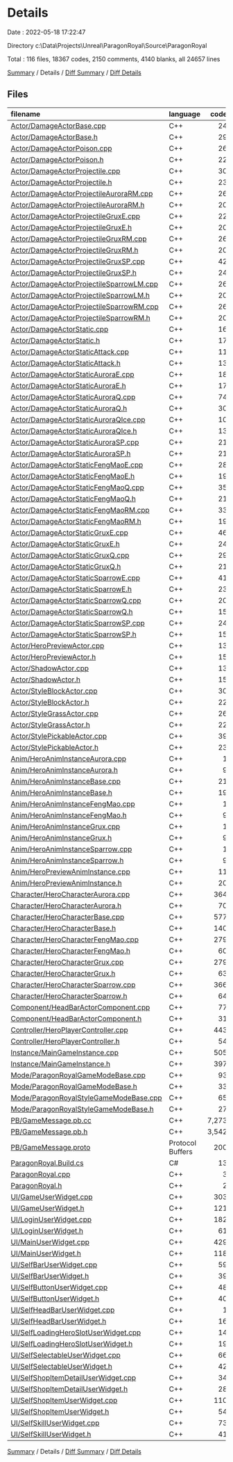 # Details

Date : 2022-05-18 17:22:47

Directory c:\Data\Projects\Unreal\ParagonRoyal\Source\ParagonRoyal

Total : 116 files,  18367 codes, 2150 comments, 4140 blanks, all 24657 lines

[Summary](results.md) / Details / [Diff Summary](diff.md) / [Diff Details](diff-details.md)

## Files
| filename | language | code | comment | blank | total |
| :--- | :--- | ---: | ---: | ---: | ---: |
| [Actor/DamageActorBase.cpp](/Actor/DamageActorBase.cpp) | C++ | 24 | 5 | 11 | 40 |
| [Actor/DamageActorBase.h](/Actor/DamageActorBase.h) | C++ | 29 | 4 | 16 | 49 |
| [Actor/DamageActorPoison.cpp](/Actor/DamageActorPoison.cpp) | C++ | 26 | 2 | 10 | 38 |
| [Actor/DamageActorPoison.h](/Actor/DamageActorPoison.h) | C++ | 22 | 4 | 12 | 38 |
| [Actor/DamageActorProjectile.cpp](/Actor/DamageActorProjectile.cpp) | C++ | 30 | 10 | 11 | 51 |
| [Actor/DamageActorProjectile.h](/Actor/DamageActorProjectile.h) | C++ | 23 | 6 | 12 | 41 |
| [Actor/DamageActorProjectileAuroraRM.cpp](/Actor/DamageActorProjectileAuroraRM.cpp) | C++ | 26 | 1 | 12 | 39 |
| [Actor/DamageActorProjectileAuroraRM.h](/Actor/DamageActorProjectileAuroraRM.h) | C++ | 20 | 6 | 10 | 36 |
| [Actor/DamageActorProjectileGruxE.cpp](/Actor/DamageActorProjectileGruxE.cpp) | C++ | 22 | 1 | 10 | 33 |
| [Actor/DamageActorProjectileGruxE.h](/Actor/DamageActorProjectileGruxE.h) | C++ | 20 | 6 | 9 | 35 |
| [Actor/DamageActorProjectileGruxRM.cpp](/Actor/DamageActorProjectileGruxRM.cpp) | C++ | 26 | 1 | 11 | 38 |
| [Actor/DamageActorProjectileGruxRM.h](/Actor/DamageActorProjectileGruxRM.h) | C++ | 20 | 6 | 9 | 35 |
| [Actor/DamageActorProjectileGruxSP.cpp](/Actor/DamageActorProjectileGruxSP.cpp) | C++ | 42 | 1 | 17 | 60 |
| [Actor/DamageActorProjectileGruxSP.h](/Actor/DamageActorProjectileGruxSP.h) | C++ | 24 | 6 | 12 | 42 |
| [Actor/DamageActorProjectileSparrowLM.cpp](/Actor/DamageActorProjectileSparrowLM.cpp) | C++ | 26 | 1 | 11 | 38 |
| [Actor/DamageActorProjectileSparrowLM.h](/Actor/DamageActorProjectileSparrowLM.h) | C++ | 20 | 6 | 9 | 35 |
| [Actor/DamageActorProjectileSparrowRM.cpp](/Actor/DamageActorProjectileSparrowRM.cpp) | C++ | 26 | 1 | 11 | 38 |
| [Actor/DamageActorProjectileSparrowRM.h](/Actor/DamageActorProjectileSparrowRM.h) | C++ | 20 | 6 | 9 | 35 |
| [Actor/DamageActorStatic.cpp](/Actor/DamageActorStatic.cpp) | C++ | 16 | 1 | 7 | 24 |
| [Actor/DamageActorStatic.h](/Actor/DamageActorStatic.h) | C++ | 17 | 6 | 9 | 32 |
| [Actor/DamageActorStaticAttack.cpp](/Actor/DamageActorStaticAttack.cpp) | C++ | 11 | 1 | 6 | 18 |
| [Actor/DamageActorStaticAttack.h](/Actor/DamageActorStaticAttack.h) | C++ | 13 | 4 | 6 | 23 |
| [Actor/DamageActorStaticAuroraE.cpp](/Actor/DamageActorStaticAuroraE.cpp) | C++ | 18 | 1 | 7 | 26 |
| [Actor/DamageActorStaticAuroraE.h](/Actor/DamageActorStaticAuroraE.h) | C++ | 17 | 6 | 7 | 30 |
| [Actor/DamageActorStaticAuroraQ.cpp](/Actor/DamageActorStaticAuroraQ.cpp) | C++ | 74 | 1 | 20 | 95 |
| [Actor/DamageActorStaticAuroraQ.h](/Actor/DamageActorStaticAuroraQ.h) | C++ | 30 | 6 | 15 | 51 |
| [Actor/DamageActorStaticAuroraQIce.cpp](/Actor/DamageActorStaticAuroraQIce.cpp) | C++ | 10 | 1 | 5 | 16 |
| [Actor/DamageActorStaticAuroraQIce.h](/Actor/DamageActorStaticAuroraQIce.h) | C++ | 13 | 4 | 5 | 22 |
| [Actor/DamageActorStaticAuroraSP.cpp](/Actor/DamageActorStaticAuroraSP.cpp) | C++ | 21 | 1 | 7 | 29 |
| [Actor/DamageActorStaticAuroraSP.h](/Actor/DamageActorStaticAuroraSP.h) | C++ | 21 | 6 | 11 | 38 |
| [Actor/DamageActorStaticFengMaoE.cpp](/Actor/DamageActorStaticFengMaoE.cpp) | C++ | 28 | 1 | 8 | 37 |
| [Actor/DamageActorStaticFengMaoE.h](/Actor/DamageActorStaticFengMaoE.h) | C++ | 19 | 6 | 9 | 34 |
| [Actor/DamageActorStaticFengMaoQ.cpp](/Actor/DamageActorStaticFengMaoQ.cpp) | C++ | 35 | 1 | 11 | 47 |
| [Actor/DamageActorStaticFengMaoQ.h](/Actor/DamageActorStaticFengMaoQ.h) | C++ | 21 | 6 | 11 | 38 |
| [Actor/DamageActorStaticFengMaoRM.cpp](/Actor/DamageActorStaticFengMaoRM.cpp) | C++ | 33 | 1 | 14 | 48 |
| [Actor/DamageActorStaticFengMaoRM.h](/Actor/DamageActorStaticFengMaoRM.h) | C++ | 19 | 6 | 9 | 34 |
| [Actor/DamageActorStaticGruxE.cpp](/Actor/DamageActorStaticGruxE.cpp) | C++ | 46 | 1 | 13 | 60 |
| [Actor/DamageActorStaticGruxE.h](/Actor/DamageActorStaticGruxE.h) | C++ | 24 | 6 | 13 | 43 |
| [Actor/DamageActorStaticGruxQ.cpp](/Actor/DamageActorStaticGruxQ.cpp) | C++ | 29 | 1 | 10 | 40 |
| [Actor/DamageActorStaticGruxQ.h](/Actor/DamageActorStaticGruxQ.h) | C++ | 21 | 6 | 11 | 38 |
| [Actor/DamageActorStaticSparrowE.cpp](/Actor/DamageActorStaticSparrowE.cpp) | C++ | 41 | 1 | 15 | 57 |
| [Actor/DamageActorStaticSparrowE.h](/Actor/DamageActorStaticSparrowE.h) | C++ | 23 | 3 | 11 | 37 |
| [Actor/DamageActorStaticSparrowQ.cpp](/Actor/DamageActorStaticSparrowQ.cpp) | C++ | 20 | 1 | 8 | 29 |
| [Actor/DamageActorStaticSparrowQ.h](/Actor/DamageActorStaticSparrowQ.h) | C++ | 15 | 4 | 7 | 26 |
| [Actor/DamageActorStaticSparrowSP.cpp](/Actor/DamageActorStaticSparrowSP.cpp) | C++ | 24 | 1 | 9 | 34 |
| [Actor/DamageActorStaticSparrowSP.h](/Actor/DamageActorStaticSparrowSP.h) | C++ | 15 | 4 | 7 | 26 |
| [Actor/HeroPreviewActor.cpp](/Actor/HeroPreviewActor.cpp) | C++ | 13 | 5 | 10 | 28 |
| [Actor/HeroPreviewActor.h](/Actor/HeroPreviewActor.h) | C++ | 15 | 4 | 8 | 27 |
| [Actor/ShadowActor.cpp](/Actor/ShadowActor.cpp) | C++ | 13 | 5 | 10 | 28 |
| [Actor/ShadowActor.h](/Actor/ShadowActor.h) | C++ | 15 | 4 | 8 | 27 |
| [Actor/StyleBlockActor.cpp](/Actor/StyleBlockActor.cpp) | C++ | 30 | 6 | 12 | 48 |
| [Actor/StyleBlockActor.h](/Actor/StyleBlockActor.h) | C++ | 22 | 4 | 11 | 37 |
| [Actor/StyleGrassActor.cpp](/Actor/StyleGrassActor.cpp) | C++ | 26 | 18 | 11 | 55 |
| [Actor/StyleGrassActor.h](/Actor/StyleGrassActor.h) | C++ | 22 | 4 | 12 | 38 |
| [Actor/StylePickableActor.cpp](/Actor/StylePickableActor.cpp) | C++ | 39 | 6 | 15 | 60 |
| [Actor/StylePickableActor.h](/Actor/StylePickableActor.h) | C++ | 23 | 4 | 11 | 38 |
| [Anim/HeroAnimInstanceAurora.cpp](/Anim/HeroAnimInstanceAurora.cpp) | C++ | 1 | 1 | 4 | 6 |
| [Anim/HeroAnimInstanceAurora.h](/Anim/HeroAnimInstanceAurora.h) | C++ | 9 | 4 | 5 | 18 |
| [Anim/HeroAnimInstanceBase.cpp](/Anim/HeroAnimInstanceBase.cpp) | C++ | 21 | 3 | 9 | 33 |
| [Anim/HeroAnimInstanceBase.h](/Anim/HeroAnimInstanceBase.h) | C++ | 19 | 4 | 10 | 33 |
| [Anim/HeroAnimInstanceFengMao.cpp](/Anim/HeroAnimInstanceFengMao.cpp) | C++ | 1 | 1 | 4 | 6 |
| [Anim/HeroAnimInstanceFengMao.h](/Anim/HeroAnimInstanceFengMao.h) | C++ | 9 | 4 | 5 | 18 |
| [Anim/HeroAnimInstanceGrux.cpp](/Anim/HeroAnimInstanceGrux.cpp) | C++ | 1 | 1 | 4 | 6 |
| [Anim/HeroAnimInstanceGrux.h](/Anim/HeroAnimInstanceGrux.h) | C++ | 9 | 4 | 5 | 18 |
| [Anim/HeroAnimInstanceSparrow.cpp](/Anim/HeroAnimInstanceSparrow.cpp) | C++ | 1 | 1 | 4 | 6 |
| [Anim/HeroAnimInstanceSparrow.h](/Anim/HeroAnimInstanceSparrow.h) | C++ | 9 | 4 | 5 | 18 |
| [Anim/HeroPreviewAnimInstance.cpp](/Anim/HeroPreviewAnimInstance.cpp) | C++ | 11 | 1 | 4 | 16 |
| [Anim/HeroPreviewAnimInstance.h](/Anim/HeroPreviewAnimInstance.h) | C++ | 20 | 4 | 9 | 33 |
| [Character/HeroCharacterAurora.cpp](/Character/HeroCharacterAurora.cpp) | C++ | 364 | 3 | 66 | 433 |
| [Character/HeroCharacterAurora.h](/Character/HeroCharacterAurora.h) | C++ | 70 | 11 | 28 | 109 |
| [Character/HeroCharacterBase.cpp](/Character/HeroCharacterBase.cpp) | C++ | 577 | 57 | 140 | 774 |
| [Character/HeroCharacterBase.h](/Character/HeroCharacterBase.h) | C++ | 140 | 13 | 52 | 205 |
| [Character/HeroCharacterFengMao.cpp](/Character/HeroCharacterFengMao.cpp) | C++ | 279 | 3 | 59 | 341 |
| [Character/HeroCharacterFengMao.h](/Character/HeroCharacterFengMao.h) | C++ | 60 | 10 | 25 | 95 |
| [Character/HeroCharacterGrux.cpp](/Character/HeroCharacterGrux.cpp) | C++ | 279 | 2 | 67 | 348 |
| [Character/HeroCharacterGrux.h](/Character/HeroCharacterGrux.h) | C++ | 63 | 11 | 26 | 100 |
| [Character/HeroCharacterSparrow.cpp](/Character/HeroCharacterSparrow.cpp) | C++ | 366 | 9 | 76 | 451 |
| [Character/HeroCharacterSparrow.h](/Character/HeroCharacterSparrow.h) | C++ | 64 | 11 | 26 | 101 |
| [Component/HeadBarActorComponent.cpp](/Component/HeadBarActorComponent.cpp) | C++ | 77 | 10 | 18 | 105 |
| [Component/HeadBarActorComponent.h](/Component/HeadBarActorComponent.h) | C++ | 31 | 4 | 16 | 51 |
| [Controller/HeroPlayerController.cpp](/Controller/HeroPlayerController.cpp) | C++ | 443 | 81 | 97 | 621 |
| [Controller/HeroPlayerController.h](/Controller/HeroPlayerController.h) | C++ | 54 | 4 | 20 | 78 |
| [Instance/MainGameInstance.cpp](/Instance/MainGameInstance.cpp) | C++ | 505 | 103 | 113 | 721 |
| [Instance/MainGameInstance.h](/Instance/MainGameInstance.h) | C++ | 397 | 74 | 107 | 578 |
| [Mode/ParagonRoyalGameModeBase.cpp](/Mode/ParagonRoyalGameModeBase.cpp) | C++ | 93 | 13 | 27 | 133 |
| [Mode/ParagonRoyalGameModeBase.h](/Mode/ParagonRoyalGameModeBase.h) | C++ | 33 | 4 | 15 | 52 |
| [Mode/ParagonRoyalStyleGameModeBase.cpp](/Mode/ParagonRoyalStyleGameModeBase.cpp) | C++ | 65 | 12 | 16 | 93 |
| [Mode/ParagonRoyalStyleGameModeBase.h](/Mode/ParagonRoyalStyleGameModeBase.h) | C++ | 27 | 4 | 13 | 44 |
| [PB/GameMessage.pb.cc](/PB/GameMessage.pb.cc) | C++ | 7,273 | 819 | 1,155 | 9,247 |
| [PB/GameMessage.pb.h](/PB/GameMessage.pb.h) | C++ | 3,542 | 549 | 761 | 4,852 |
| [PB/GameMessage.proto](/PB/GameMessage.proto) | Protocol Buffers | 200 | 0 | 37 | 237 |
| [ParagonRoyal.Build.cs](/ParagonRoyal.Build.cs) | C# | 13 | 6 | 10 | 29 |
| [ParagonRoyal.cpp](/ParagonRoyal.cpp) | C++ | 3 | 1 | 3 | 7 |
| [ParagonRoyal.h](/ParagonRoyal.h) | C++ | 2 | 1 | 4 | 7 |
| [UI/GameUserWidget.cpp](/UI/GameUserWidget.cpp) | C++ | 303 | 4 | 34 | 341 |
| [UI/GameUserWidget.h](/UI/GameUserWidget.h) | C++ | 121 | 11 | 57 | 189 |
| [UI/LoginUserWidget.cpp](/UI/LoginUserWidget.cpp) | C++ | 182 | 4 | 33 | 219 |
| [UI/LoginUserWidget.h](/UI/LoginUserWidget.h) | C++ | 61 | 2 | 27 | 90 |
| [UI/MainUserWidget.cpp](/UI/MainUserWidget.cpp) | C++ | 429 | 4 | 59 | 492 |
| [UI/MainUserWidget.h](/UI/MainUserWidget.h) | C++ | 118 | 14 | 52 | 184 |
| [UI/SelfBarUserWidget.cpp](/UI/SelfBarUserWidget.cpp) | C++ | 59 | 2 | 16 | 77 |
| [UI/SelfBarUserWidget.h](/UI/SelfBarUserWidget.h) | C++ | 39 | 4 | 17 | 60 |
| [UI/SelfButtonUserWidget.cpp](/UI/SelfButtonUserWidget.cpp) | C++ | 48 | 1 | 17 | 66 |
| [UI/SelfButtonUserWidget.h](/UI/SelfButtonUserWidget.h) | C++ | 40 | 1 | 19 | 60 |
| [UI/SelfHeadBarUserWidget.cpp](/UI/SelfHeadBarUserWidget.cpp) | C++ | 1 | 1 | 4 | 6 |
| [UI/SelfHeadBarUserWidget.h](/UI/SelfHeadBarUserWidget.h) | C++ | 16 | 4 | 8 | 28 |
| [UI/SelfLoadingHeroSlotUserWidget.cpp](/UI/SelfLoadingHeroSlotUserWidget.cpp) | C++ | 14 | 1 | 6 | 21 |
| [UI/SelfLoadingHeroSlotUserWidget.h](/UI/SelfLoadingHeroSlotUserWidget.h) | C++ | 19 | 4 | 10 | 33 |
| [UI/SelfSelectableUserWidget.cpp](/UI/SelfSelectableUserWidget.cpp) | C++ | 66 | 1 | 19 | 86 |
| [UI/SelfSelectableUserWidget.h](/UI/SelfSelectableUserWidget.h) | C++ | 42 | 1 | 21 | 64 |
| [UI/SelfShopItemDetailUserWidget.cpp](/UI/SelfShopItemDetailUserWidget.cpp) | C++ | 34 | 1 | 7 | 42 |
| [UI/SelfShopItemDetailUserWidget.h](/UI/SelfShopItemDetailUserWidget.h) | C++ | 28 | 4 | 14 | 46 |
| [UI/SelfShopItemUserWidget.cpp](/UI/SelfShopItemUserWidget.cpp) | C++ | 110 | 11 | 28 | 149 |
| [UI/SelfShopItemUserWidget.h](/UI/SelfShopItemUserWidget.h) | C++ | 54 | 2 | 29 | 85 |
| [UI/SelfSkillUserWidget.cpp](/UI/SelfSkillUserWidget.cpp) | C++ | 73 | 2 | 19 | 94 |
| [UI/SelfSkillUserWidget.h](/UI/SelfSkillUserWidget.h) | C++ | 41 | 4 | 18 | 63 |

[Summary](results.md) / Details / [Diff Summary](diff.md) / [Diff Details](diff-details.md)